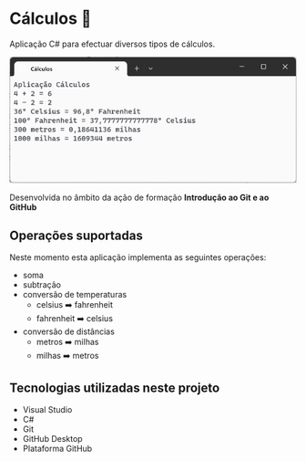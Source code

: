 # Cálculos :1234:

 Aplicação C# para efectuar diversos tipos de cálculos.

 ![Aplicação Cálculos](aplicacao-calculos.png)

 Desenvolvida no âmbito da ação de formação **Introdução ao Git e ao GitHub**

 ## Operações suportadas

 Neste momento esta aplicação implementa as seguintes operações:
- soma
- subtração
- conversão de temperaturas
	- celsius :arrow_right: fahrenheit
	- fahrenheit :arrow_right: celsius
- conversão de distâncias
	- metros :arrow_right: milhas
	- milhas :arrow_right: metros

 ## Tecnologias utilizadas neste projeto

 - Visual Studio
 - C#
 - Git
 - GitHub Desktop
 - Plataforma GitHub
